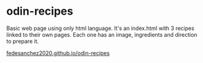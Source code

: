 # odin-recipes
Basic web page using only html language.
It's an index.html with 3 recipes linked to their own pages. Each one has an image, ingredients and direction to prepare it.

<a href="https://fedesanchez2020.github.io/odin-recipes">fedesanchez2020.github.io/odin-recipes</a>
